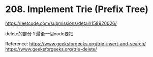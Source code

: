 

# 208. Implement Trie (Prefix Tree)



https://leetcode.com/submissions/detail/158926026/


delete的部分 
1.最後一個node要把

Reference:
https://www.geeksforgeeks.org/trie-insert-and-search/
https://www.geeksforgeeks.org/trie-delete/